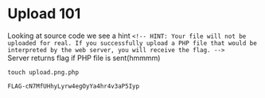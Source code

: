 # Upload 101
Looking at source code we see a hint
```<!-- HINT: Your file will not be uploaded for real. If you successfully upload a PHP file that would be interpreted by the web server, you will receive the flag. -->```   
Server returns flag if PHP file is sent(hmmmm)

``touch upload.png.php``

``FLAG-cN7MfUHhyLyrw4egOyYa4hr4v3aP5Iyp``
